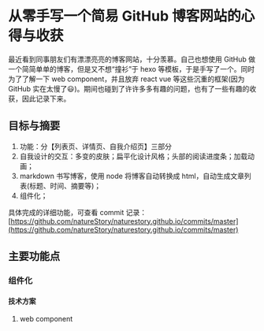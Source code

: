 # 从零手写一个简易 GitHub 博客网站的心得与收获
最近看到同事朋友们有漂漂亮亮的博客网站，十分羡慕。自己也想使用 GitHub 做一个简简单单的博客，但是又不想“撞衫”于 hexo 等模板，于是手写了一个。同时为了了解一下 web component，并且放弃 react vue 等这些沉重的框架(因为 GitHub 实在太慢了😃)。期间也碰到了许许多多有趣的问题，也有了一些有趣的收获，因此记录下来。
## 目标与摘要
1. 功能：分【列表页、详情页、自我介绍页】三部分
1. 自我设计的交互：多变的皮肤；扁平化设计风格；头部的阅读进度条；加载动画；
1. markdown 书写博客，使用 node 将博客自动转换成 html，自动生成文章列表(标题、时间、摘要等)；
1. 组件化；

具体完成的详细功能，可查看 commit 记录：
[https://github.com/natureStory/naturestory.github.io/commits/master](https://github.com/natureStory/naturestory.github.io/commits/master)
## 主要功能点
### 组件化
#### 技术方案
1.  web component
####